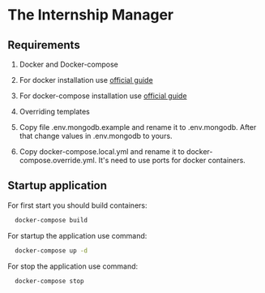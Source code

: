 # The Internship Manager

## Requirements

1. Docker and Docker-compose
  1. For docker installation use [official guide](https://docker.github.io/engine/installation/)  
  2. For docker-compose installation use [official guide](https://docs.docker.com/compose/install/)  

2. Overriding templates
  1. Copy file .env.mongodb.example and rename it to .env.mongodb. After that change values in .env.mongodb to yours.  
  2. Copy docker-compose.local.yml and rename it to docker-compose.override.yml. It's need to use ports for docker containers.  

## Startup application

For first start you should build containers:

```bash
  docker-compose build
```

For startup the application use command:

```bash
  docker-compose up -d
```

For stop the application use command:

```bash
  docker-compose stop
```